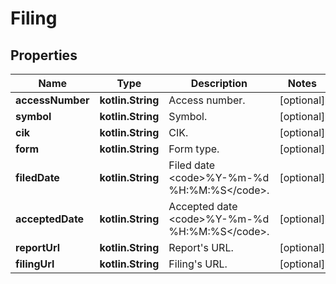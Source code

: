 
# Filing

## Properties
Name | Type | Description | Notes
------------ | ------------- | ------------- | -------------
**accessNumber** | **kotlin.String** | Access number. |  [optional]
**symbol** | **kotlin.String** | Symbol. |  [optional]
**cik** | **kotlin.String** | CIK. |  [optional]
**form** | **kotlin.String** | Form type. |  [optional]
**filedDate** | **kotlin.String** | Filed date &lt;code&gt;%Y-%m-%d %H:%M:%S&lt;/code&gt;. |  [optional]
**acceptedDate** | **kotlin.String** | Accepted date &lt;code&gt;%Y-%m-%d %H:%M:%S&lt;/code&gt;. |  [optional]
**reportUrl** | **kotlin.String** | Report&#39;s URL. |  [optional]
**filingUrl** | **kotlin.String** | Filing&#39;s URL. |  [optional]



